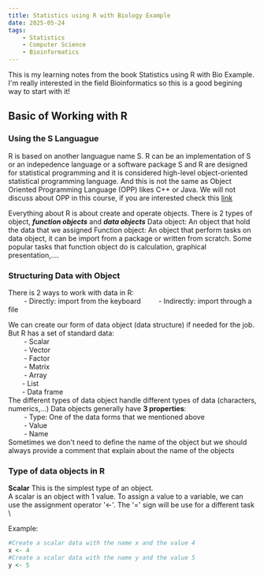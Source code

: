 ```yaml
---
title: Statistics using R with Biology Example
date: 2025-05-24
tags: 
    - Statistics
    - Computer Science
    - Bioinformatics
---
```

This is my learning notes from the book Statistics using R with Bio Example. 
I'm really interested in the field Bioinformatics so this is a good begining way to start with it!
## Basic of Working with R
### Using the S Languague
R is based on another languague name S.
R can be an implementation of S or an indepedence language or a software package
S and R are designed for statistical programming and it is considered high-level object-oriented statistical programming language. And this is not the same as Object Oriented Programming Language (OPP) likes C++ or Java. We will not discuss about OPP in this course, if you are interested check this [link]('https://www.techtarget.com/searchapparchitecture/definition/object-oriented-programming-OOP#:~:text=Object%2Doriented%20programming%20(OOP)%20is%20a%20computer%20programming%20model,has%20unique%20attributes%20and%20behavior.')

Everything about R is about create and operate objects. There is 2 types of object, ***function objects*** and ***data objects***
Data object: An object that hold the data that we assigned
Function object: An object that perform tasks on data object, it can be import from a package or written from scratch. Some popular tasks that function object do is calculation, graphical presentation,....
### Structuring Data with Object

There is 2 ways to work with data in R: \
    &emsp;&emsp; - Directly: import from the keyboard 
    &emsp;&emsp; - Indirectly: import through a file

We can create our form of data object (data structure) if needed for the job. But R has a set of standard data: \
  &emsp;&emsp;  - Scalar \
   &emsp;&emsp; - Vector \
   &emsp;&emsp; - Factor \
   &emsp;&emsp; - Matrix \
   &emsp;&emsp; - Array \
    &emsp;&emsp;- List \
    &emsp;&emsp;- Data frame\
The different types of data object handle different types of data (characters, numerics,...)
Data objects generally have **3 properties**: \
   &emsp;&emsp; - Type: One of the data forms that we mentioned above \
   &emsp;&emsp; - Value \
   &emsp;&emsp; - Name \
Sometimes we don't need to define the name of the object but we should always provide a comment that explain about the name of the objects
### Type of data objects in R
**Scalar**
This is the simplest type of an object. \
A scalar is an object with 1 value. To assign a value to a variable, we can use the assignment operator '<-'. The '=' sign will be use for a different task \

Example:
```R
#Create a scalar data with the name x and the value 4
x <- 4
#Create a scalar data with the name y and the value 5
y <- 5
```

